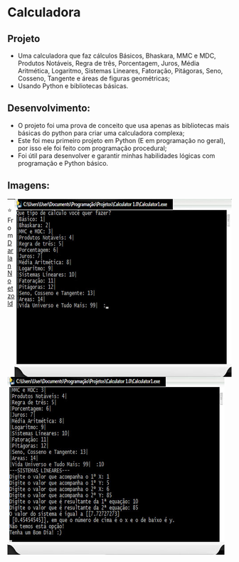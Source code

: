 # Calculadora
## Projeto
* Uma calculadora que faz cálculos Básicos, Bhaskara, MMC e MDC, Produtos Notáveis, Regra de três, Porcentagem, Juros, Média Aritmética, Logaritmo, Sistemas Lineares, Fatoração, Pitágoras, Seno, Cosseno, Tangente e áreas de figuras geométricas;
* Usando Python e bibliotecas básicas.

## Desenvolvimento:
* O projeto foi uma prova de conceito que usa apenas as bibliotecas mais básicas do python para criar uma calculadora complexa;
* Este foi meu primeiro projeto em Python (E em programação no geral), por isso ele foi feito com programação procedural;
* Foi útil para desenvolver e garantir minhas habilidades lógicas com programação e Python básico.

## Imagens:
<img src="https://github.com/DarlanNoetzold/Calculadora/blob/master/Calculadora.jpg" align="right" />
<img src="https://github.com/DarlanNoetzold/Calculadora/blob/master/Calculadora2.jpg" align="left"  />

---

⭐️ From [DarlanNoetzold](https://github.com/DarlanNoetzold)
